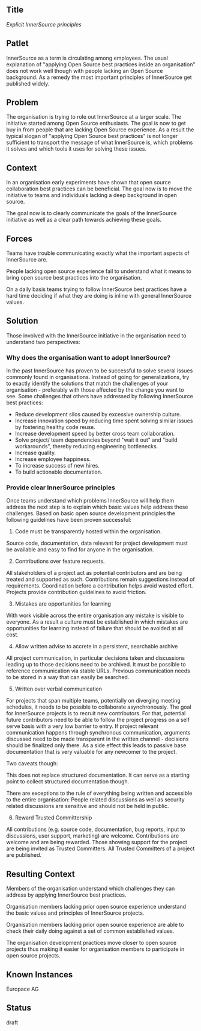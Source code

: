 ## Title

_Explicit InnerSource principles_

## Patlet

InnerSource as a term is circulating among employees. The usual explanation of
"applying Open Source best practices inside an organisation" does not work well
though with people lacking an Open Source background. As a remedy the most
important principles of InnerSource get published widely.

## Problem

The organisation is trying to role out InnerSource at a larger scale. The
initiative started among Open Source enthusiasts. The goal is now to get buy in
from people that are lacking Open Source experience. As a result the typical
slogan of "applying Open Source best practices" is not longer sufficient to
transport the message of what InnerSource is, which problems it solves and which
tools it uses for solving these issues.

## Context

In an organisation early experiments have shown that open source collaboration
best practices can be beneficial. The goal now is to move the initiative to
teams and individuals lacking a deep background in open source.

The goal now is to clearly communicate the goals of the InnerSource initiative
as well as a clear path towards achieving these goals.

## Forces

Teams have trouble communicating exactly what the important aspects of
InnerSource are.

People lacking open source experience fail to understand what it means to bring
open source best practices into the organisation.

On a daily basis teams trying to follow InnerSource best practices have a hard
time deciding if what they are doing is inline with general InnerSource values.


## Solution

Those involved with the InnerSource initiative in the organisation need to
understand two perspectives:

### Why does the organisation want to adopt InnerSource?

In the past InnerSource has proven to be successful to solve several issues
commonly found in organisations. Instead of going for generalizations, try to
exactly identify the solutions that match the challenges of your organisation -
preferably with those affected by the change you want to see. Some challenges
that others have addressed by following InnerSource best practices:

* Reduce development silos caused by excessive ownership culture.
* Increase innovation speed by reducing time spent solving similar issues by
  fostering healthy code reuse.
* Increase development speed by better cross team collaboration.
* Solve project/ team dependencies beyond "wait it out" and "build workarounds",
  thereby reducing engineering bottlenecks.
* Increase quality.
* Increase employee happiness.
* To increase success of new hires.
* To build actionable documentation.


### Provide clear InnerSource principles

Once teams understand which problems InnerSource will help them address the next
step is to explain which basic values help address these challenges. Based on
basic open source development principles the following guidelines have been
proven successful:

1. Code must be transparently hosted within the organisation.

Source code, documentation, data relevant for project development must be
available and easy to find for anyone in the organisation.

2. Contributions over feature requests.

All stakeholders of a project act as potential contributors and are being
treated and supported as such. Contributions remain suggestions instead of
requirements. Coordination before a contribution helps avoid wasted effort.
Projects provide contribution guidelines to avoid friction.

3. Mistakes are opportunities for learning

With work visible across the entire organisation any mistake is visible to
everyone. As a result a culture must be established in which mistakes are
opportunities for learning instead of failure that should be avoided at all
cost.

4. Allow written advise to accrete in a persistent, searchable archive

All project communication, in particular decisions taken and discussions leading
up to those decisions need to be archived. It must be possible to reference
communication via stable URLs. Previous communication needs to be stored in a
way that can easily be searched.

5. Written over verbal communication

For projects that span multiple teams, potentially on diverging meeting
schedules, it needs to be possible to collaborate asynchronously. The goal for
InnerSource projects is to recruit new contributors. For that, potential future
contributors need to be able to follow the project progress on a self serve
basis with a very low barrier to entry. If project relevant communication
happens through synchronous communication, arguments discussed need to be made
transparent in the written channel - decisions should be finalized only there.
As a side effect this leads to passive base documentation that is very valuable
for any newcomer to the project.

Two caveats though:

This does not replace structured documentation. It can serve as a starting point
to collect structured documentation though.

There are exceptions to the rule of everything being written and accessible to
the entire organisation: People related discussions as well as security related
discussions are sensitive and should not be held in public.

6. Reward Trusted Committership

All contributions (e.g. source code, documentation, bug reports, input to
discussions, user support, marketing) are welcome. Contributions are welcome and
are being rewarded. Those showing support for the project are being invited as
Trusted Committers. All Trusted Committers of a project are published.

## Resulting Context

Members of the organisation understand which challenges they can address by
applying InnerSource best practices.

Organisation members lacking prior open source experience understand the basic
values and principles of InnerSource projects.

Organisation members lacking prior open source experience are able to check
their daily doing against a set of common established values.

The organisation development practices move closer to open source projects thus
making it easier for organisation members to participate in open source
projects.


## Known Instances

Europace AG

## Status

draft



